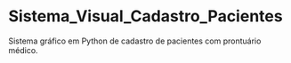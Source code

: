 # Sistema_Visual_Cadastro_Pacientes
Sistema gráfico em Python de cadastro de pacientes com prontuário médico.
